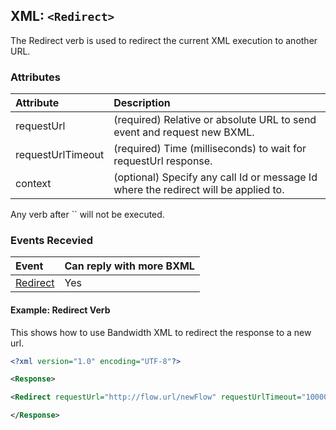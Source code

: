 
## XML: `<Redirect>`
The Redirect verb is used to redirect the current XML execution to another URL.

### Attributes
| Attribute         | Description                                                                         |
|:------------------|:------------------------------------------------------------------------------------|
| requestUrl        | (required) Relative or absolute URL to send event and request new BXML.             |
| requestUrlTimeout | (required) Time (milliseconds) to wait for requestUrl response.                     |
| context           | (optional) Specify any call Id or message Id where the redirect will be applied to. |

<aside class="alert general small">
<p>
Any verb after `<Redirect>` will not be executed.
<p>
</aside>

### Events Recevied

| Event                          | Can reply with more BXML |
|:-------------------------------|:-------------------------|
| [Redirect](events/redirect.md) | Yes                      |


#### Example: Redirect Verb
This shows how to use Bandwidth XML to redirect the response to a new url.


```XML
<?xml version="1.0" encoding="UTF-8"?>

<Response>

<Redirect requestUrl="http://flow.url/newFlow" requestUrlTimeout="10000"></Redirect>

</Response>
```



